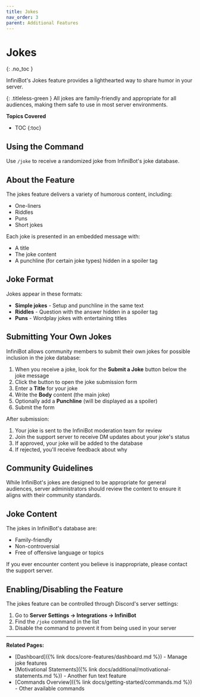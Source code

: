 ```yaml
---
title: Jokes
nav_order: 3
parent: Additional Features
---
```


# Jokes
{: .no_toc }

InfiniBot's Jokes feature provides a lighthearted way to share humor in your server.

{: .titleless-green }
All jokes are family-friendly and appropriate for all audiences, making them safe to use in most server environments.

**Topics Covered**
- TOC
{:toc}

## Using the Command

Use `/joke` to receive a randomized joke from InfiniBot's joke database.

## About the Feature

The jokes feature delivers a variety of humorous content, including:
- One-liners
- Riddles
- Puns
- Short jokes

Each joke is presented in an embedded message with:
- A title
- The joke content
- A punchline (for certain joke types) hidden in a spoiler tag

## Joke Format

Jokes appear in these formats:
- **Simple jokes** - Setup and punchline in the same text
- **Riddles** - Question with the answer hidden in a spoiler tag
- **Puns** - Wordplay jokes with entertaining titles

## Submitting Your Own Jokes

InfiniBot allows community members to submit their own jokes for possible inclusion in the joke database:

1. When you receive a joke, look for the **Submit a Joke** button below the joke message
2. Click the button to open the joke submission form
3. Enter a **Title** for your joke
4. Write the **Body** content (the main joke)
5. Optionally add a **Punchline** (will be displayed as a spoiler)
6. Submit the form

After submission:
1. Your joke is sent to the InfiniBot moderation team for review
2. Join the support server to receive DM updates about your joke's status
3. If approved, your joke will be added to the database
4. If rejected, you'll receive feedback about why

## Community Guidelines

While InfiniBot's jokes are designed to be appropriate for general audiences, server administrators should review the content to ensure it aligns with their community standards.

## Joke Content

The jokes in InfiniBot's database are:
- Family-friendly
- Non-controversial
- Free of offensive language or topics

If you ever encounter content you believe is inappropriate, please contact the support server.

## Enabling/Disabling the Feature

The jokes feature can be controlled through Discord's server settings:

1. Go to **Server Settings → Integrations → InfiniBot**
2. Find the `/joke` command in the list
3. Disable the command to prevent it from being used in your server

---

**Related Pages:**
- [Dashboard]({% link docs/core-features/dashboard.md %}) - Manage joke features
- [Motivational Statements]({% link docs/additional/motivational-statements.md %}) - Another fun text feature
- [Commands Overview]({% link docs/getting-started/commands.md %}) - Other available commands
